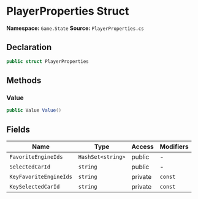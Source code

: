 # PlayerProperties Struct

**Namespace:** `Game.State`
**Source:** `PlayerProperties.cs`

## Declaration

```csharp
public struct PlayerProperties
```

## Methods

### Value

```csharp
public Value Value()
```

## Fields

| Name | Type | Access | Modifiers |
|------|------|--------|-----------|
| `FavoriteEngineIds` | `HashSet<string>` | public | - |
| `SelectedCarId` | `string` | public | - |
| `KeyFavoriteEngineIds` | `string` | private | `const` |
| `KeySelectedCarId` | `string` | private | `const` |

